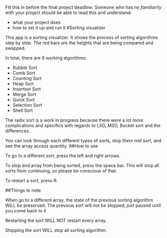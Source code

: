Fill this in before the final project deadline. Someone who has _no familiarity_ with your project should be able to read this and understand:
* what your project does
* how to set it up and run it
#Sorting visualizer

This app is a sorting visualizer. It shows the process
of sorting algorithms step by step. The red bars are
the heights that are being compared and swapped.

In total, there are 9 working algorithms:
* Bubble Sort
* Comb Sort
* Counting Sort
* Heap Sort
* Insertion Sort
* Merge Sort
* Quick Sort
* Selection Sort
* Shell Sort

The radix sort is a work in progress because there
were a lot more complications and specifics with
regards to LSD, MSD, Bucket sort and the differences.

You can look through each different types of sorts,
stop them mid sort, and see the array access quantity.
##How to use

To go to a different sort, press the left and right
arrows.

To stop and array from being sorted, press the space
bar. This will stop all sorts from continuing, so
please be conscious of that.

To restart a sort, press R.

##Things to note

When go to a different array, the state of the
previous sorting algorithm WILL be preserved. The
previous sort will not be stopped, just paused until
you come back to it

Restarting the sort WILL NOT restart every array.

Stopping the sort WILL stop all sorting algorithm.
